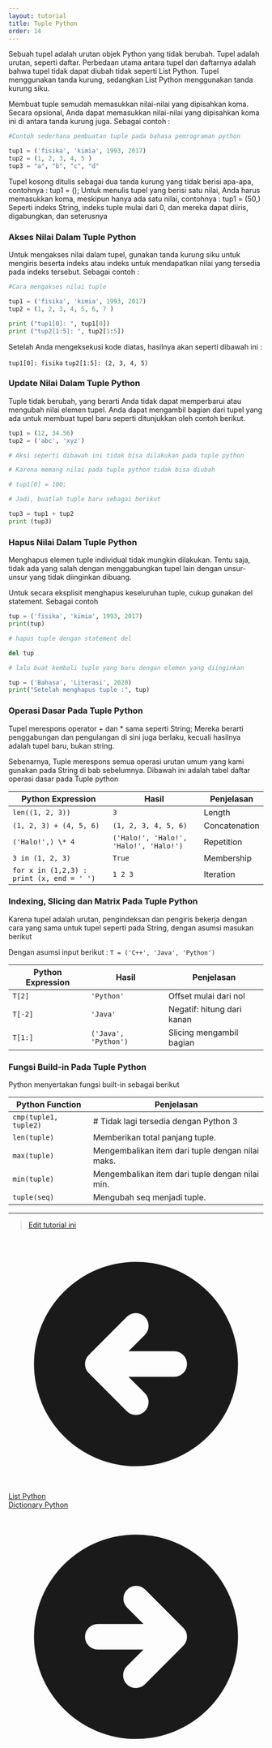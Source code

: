 ```yaml
---
layout: tutorial
title: Tuple Python
order: 14
---
```


Sebuah tupel adalah urutan objek Python yang tidak berubah. Tupel adalah urutan, seperti daftar. Perbedaan utama antara tupel dan daftarnya adalah bahwa tupel tidak dapat diubah tidak seperti List Python. Tupel menggunakan tanda kurung, sedangkan List Python menggunakan tanda kurung siku.

Membuat tuple semudah memasukkan nilai-nilai yang dipisahkan koma. Secara opsional, Anda dapat memasukkan nilai-nilai yang dipisahkan koma ini di antara tanda kurung juga. Sebagai contoh :

```python
#Contoh sederhana pembuatan tuple pada bahasa pemrograman python

tup1 = ('fisika', 'kimia', 1993, 2017)
tup2 = (1, 2, 3, 4, 5 )
tup3 = "a", "b", "c", "d"
```

Tupel kosong ditulis sebagai dua tanda kurung yang tidak berisi apa-apa, contohnya : tup1 = ();
Untuk menulis tupel yang berisi satu nilai, Anda harus memasukkan koma, meskipun hanya ada satu nilai, contohnya : tup1 = (50,)
Seperti indeks String, indeks tuple mulai dari 0, dan mereka dapat diiris, digabungkan, dan seterusnya

### Akses Nilai Dalam Tuple Python

Untuk mengakses nilai dalam tupel, gunakan tanda kurung siku untuk mengiris beserta indeks atau indeks untuk mendapatkan nilai yang tersedia pada indeks tersebut. Sebagai contoh :

```python
#Cara mengakses nilai tuple

tup1 = ('fisika', 'kimia', 1993, 2017)
tup2 = (1, 2, 3, 4, 5, 6, 7 )

print ("tup1[0]: ", tup1[0])
print ("tup2[1:5]: ", tup2[1:5])
```

Setelah Anda mengeksekusi kode diatas, hasilnya akan seperti dibawah ini :

`tup1[0]: fisika`
`tup2[1:5]: (2, 3, 4, 5)`

### Update Nilai Dalam Tuple Python

Tuple tidak berubah, yang berarti Anda tidak dapat memperbarui atau mengubah nilai elemen tupel. Anda dapat mengambil bagian dari tupel yang ada untuk membuat tupel baru seperti ditunjukkan oleh contoh berikut.

```python
tup1 = (12, 34.56)
tup2 = ('abc', 'xyz')

# Aksi seperti dibawah ini tidak bisa dilakukan pada tuple python

# Karena memang nilai pada tuple python tidak bisa diubah

# tup1[0] = 100;

# Jadi, buatlah tuple baru sebagai berikut

tup3 = tup1 + tup2
print (tup3)
```

### Hapus Nilai Dalam Tuple Python

Menghapus elemen tuple individual tidak mungkin dilakukan. Tentu saja, tidak ada yang salah dengan menggabungkan tupel lain dengan unsur-unsur yang tidak diinginkan dibuang.

Untuk secara eksplisit menghapus keseluruhan tuple, cukup gunakan del statement. Sebagai contoh

```python
tup = ('fisika', 'kimia', 1993, 2017)
print(tup)

# hapus tuple dengan statement del

del tup

# lalu buat kembali tuple yang baru dengan elemen yang diinginkan

tup = ('Bahasa', 'Literasi', 2020)
print("Setelah menghapus tuple :", tup)
```

### Operasi Dasar Pada Tuple Python

Tupel merespons operator + dan \* sama seperti String; Mereka berarti penggabungan dan pengulangan di sini juga berlaku, kecuali hasilnya adalah tupel baru, bukan string.

Sebenarnya, Tuple merespons semua operasi urutan umum yang kami gunakan pada String di bab sebelumnya. Dibawah ini adalah tabel daftar operasi dasar pada Tuple python

| Python Expression                       | Hasil                                | Penjelasan    |
| --------------------------------------- | ------------------------------------ | ------------- |
| `len((1, 2, 3))`                          | `3`                                    | Length        |
| `(1, 2, 3) + (4, 5, 6) `                  | `(1, 2, 3, 4, 5, 6)`                   | Concatenation |
| `('Halo!',) \* 4`                    | `('Halo!', 'Halo!', 'Halo!', 'Halo!')` | Repetition    |
| `3 in (1, 2, 3)`                       | `True`                                 | Membership    |
| `for x in (1,2,3) : print (x, end = ' ')` | `1 2 3`                                | Iteration     |

### Indexing, Slicing dan Matrix Pada Tuple Python

Karena tupel adalah urutan, pengindeksan dan pengiris bekerja dengan cara yang sama untuk tupel seperti pada String, dengan asumsi masukan berikut

Dengan asumsi input berikut : `T = ('C++', 'Java', 'Python')`

| Python Expression | Hasil                | Penjelasan                 |
| ----------------- | -------------------- | -------------------------- |
| `T[2]`            | `'Python'`           | Offset mulai dari nol      |
| `T[-2]`           | `'Java'`             | Negatif: hitung dari kanan |
| `T[1:]`           | `('Java', 'Python')` | Slicing mengambil bagian   |

### Fungsi Build-in Pada Tuple Python

Python menyertakan fungsi built-in sebagai berikut

| Python Function       | Penjelasan                                       |
| --------------------- | ------------------------------------------------ |
| `cmp(tuple1, tuple2)` | # Tidak lagi tersedia dengan Python 3            |
| `len(tuple)`          | Memberikan total panjang tuple.                  |
| `max(tuple)`          | Mengembalikan item dari tuple dengan nilai maks. |
| `min(tuple)`          | Mengembalikan item dari tuple dengan nilai min.  |
| `tuple(seq)`          | Mengubah seq menjadi tuple.                      |

---
> [Edit tutorial ini](https://github.com/belajarpythoncom/belajarpythoncom.github.io/edit/master/_tutorial/tuple-python.md)


<div class="mt-8 inline justify-between gap-x-4 md:flex">
  <div class="flex justify-center mb-4 md:mb-0">
    <a href="/tutorial/list-python" class="text-primary-300 hover:text-primary-300 order-2 flex h-12 items-center rounded-full bg-blue-500 bg-opacity-20 px-8 text-base hover:no-underline md:order-1">
      <svg xmlns="http://www.w3.org/2000/svg" class="mr-1 h-5 w-5" viewBox="0 0 20 20" fill="currentColor">
        <path fill-rule="evenodd" d="M10 18a8 8 0 100-16 8 8 0 000 16zm.707-10.293a1 1 0 00-1.414-1.414l-3 3a1 1 0 000 1.414l3 3a1 1 0 001.414-1.414L9.414 11H13a1 1 0 100-2H9.414l1.293-1.293z" clip-rule="evenodd" />
      </svg>
      <span class="-mt-0.5">List Python</span>
    </a>
  </div>
  <div class="order-1 flex justify-center">
    <a href="/tutorial/dictionary-python" class="order-1 flex h-12 items-center rounded-full bg-gradient-to-l from-yellow-500 to-yellow-400 px-8 text-base text-black shadow-xl hover:text-black hover:no-underline hover:shadow md:order-2">
      <span class="-mt-0.5">Dictionary Python</span>
      <svg xmlns="http://www.w3.org/2000/svg" class="ml-1 h-5 w-5" viewBox="0 0 20 20" fill="currentColor">
        <path fill-rule="evenodd" d="M10 18a8 8 0 100-16 8 8 0 000 16zm3.707-8.707l-3-3a1 1 0 00-1.414 1.414L10.586 9H7a1 1 0 100 2h3.586l-1.293 1.293a1 1 0 101.414 1.414l3-3a1 1 0 000-1.414z" clip-rule="evenodd" />
      </svg>
    </a>
  </div>
</div>

